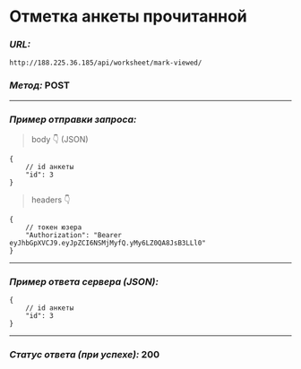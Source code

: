 # Отметка анкеты прочитанной

### _URL:_

```text
http://188.225.36.185/api/worksheet/mark-viewed/
```

### _Метод:_ POST

<hr>

### _Пример отправки запроса:_

> body 👇 (JSON)

```json5
{
    // id анкеты
    "id": 3
}
```

> headers 👇

```json5
{
    // токен юзера
    "Authorization": "Bearer eyJhbGpXVCJ9.eyJpZCI6NSMjMyfQ.yMy6LZ0QA8JsB3LLl0"
}
```

<hr>

### _Пример ответа сервера (JSON):_

```json5
{
    // id анкеты
    "id": 3
}
```

<hr>

### _Статус ответа (при успехе):_ 200
